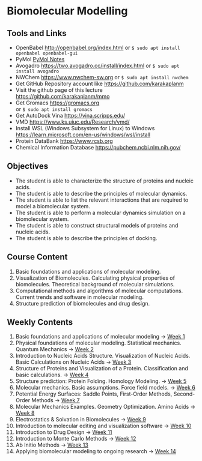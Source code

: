 # Biomolecular Modelling

## Tools and Links

+ OpenBabel http://openbabel.org/index.html
   or `$ sudo apt install openbabel openbabel-gui`
+ PyMol <a href="https://github.com/karakaplanm/mmo/blob/main/pymol.md">PyMol Notes</a>
+ Avogadro <a href="https://two.avogadro.cc/install/index.html">https://two.avogadro.cc/install/index.html</a>
  or `$ sudo apt install avogadro`
+ NWChem <a href="https://www.nwchem-sw.org">https://www.nwchem-sw.org</a>
    or `$ sudo apt install nwchem`
+ Get GitHub Repository account like <a href=https://github.com/karakaplanm> https://github.com/karakaplanm</a></li>
+ Visit the github page of this lecture <a href=https://github.com/karakaplanm/mmo>https://github.com/karakaplanm/mmo</a></li>
+ Get Gromacs <a href=https://gromacs.org>https://gromacs.org</a></li>
    or `$ sudo apt install gromacs`
+ Get AutoDock Vina <a href=https://vina.scripps.edu>https://vina.scripps.edu/</a></li>
+ VMD <a href=https://www.ks.uiuc.edu/Research/vmd/>https://www.ks.uiuc.edu/Research/vmd/</a>
+ Install WSL (Windows Subsystem for Linux) to Windows https://learn.microsoft.com/en-us/windows/wsl/install
+ Protein DataBank https://www.rcsb.org
+ Chemical Information Database https://pubchem.ncbi.nlm.nih.gov/

## Objectives

+ The student is able to characterize the structure of proteins and nucleic acids.
+ The student is able to describe the principles of molecular dynamics.
+ The student is able to list the relevant interactions that are required to model a biomolecular system.
+ The student is able to perform a molecular dynamics simulation on a biomolecular system.
+ The student is able to construct structural models of proteins and nucleic acids.
+ The student is able to describe the principles of docking.

## Course Content

1. Basic foundations and applications of molecular modeling.
2. Visualization of Biomolecules. Calculating physical properties of biomolecules. Theoretical background of molecular simulations.
3. Computational methods and algorithms of molecular computations. Current trends and software in molecular modeling.
4. Structure prediction of biomolecules and drug design.

## Weekly Contents

1. Basic foundations and applications of molecular modeling -> <a href="https://github.com/karakaplanm/mmo/blob/main/week1.md">Week 1</a>
2. Physical foundations of molecular modeling. Statistical mechanics. Quantum Mechanics -> <a href="https://github.com/karakaplanm/mmo/blob/main/week2.md">Week 2</a>
3. Introduction to Nucleic Acids Structure. Visualization of Nucleic Acids. Basic Calculations on Nucleic Acids  -> <a href="https://github.com/karakaplanm/mmo/blob/main/week3.md">Week 3</a>
4. Structure of Proteins and Visualization of a Protein. Classification and basic calculations. -> <a href="https://github.com/karakaplanm/mmo/blob/main/week4.md">Week 4</a>
5. Structure prediction: Protein Folding. Homology Modeling. -> <a href="https://github.com/karakaplanm/mmo/blob/main/week5.md">Week 5</a>
6. Molecular mechanics. Basic assumptions. Force field models.  -> <a href="https://github.com/karakaplanm/mmo/blob/main/week6.md">Week 6</a>
7. Potential Energy Surfaces: Saddle Points, First-Order Methods, Second-Order Methods  -> <a href="https://github.com/karakaplanm/mmo/blob/main/week7.md">Week 7</a>
8. Molecular Mechanics Examples. Geometry Optimization. Amino Acids -> <a href="https://github.com/karakaplanm/mmo/blob/main/week8.md">Week 8</a>
9. Electrostatics & Solvation in Biomolecules -> <a href="https://github.com/karakaplanm/mmo/blob/main/week9.md">Week 9</a>
10. Introduction to molecular editing and visualization software -> <a href="https://github.com/karakaplanm/mmo/blob/main/week10.md">Week 10</a>
11. Introduction to Drug Design -> <a href="https://github.com/karakaplanm/mmo/blob/main/week11.md">Week 11</a>
12. Introduction to Monte Carlo Methods -> <a href="https://github.com/karakaplanm/mmo/blob/main/week12.md">Week 12</a>
13. Ab Initio Methods -> <a href="https://github.com/karakaplanm/mmo/blob/main/week13.md">Week 13</a>
14. Applying biomolecular modeling to ongoing research -> <a href="https://github.com/karakaplanm/mmo/blob/main/week14.md">Week 14</a>
    



